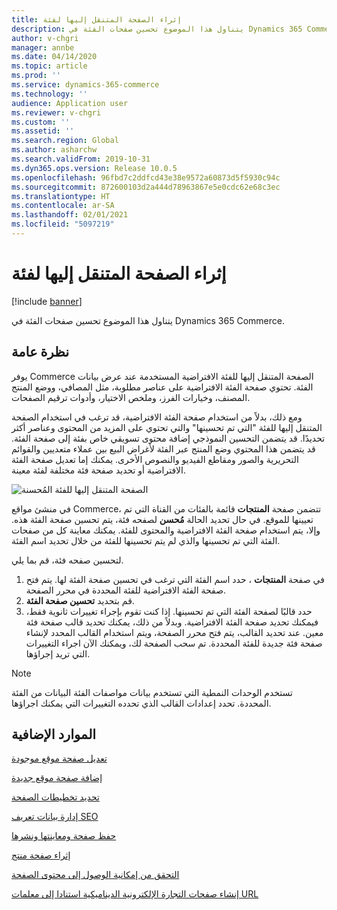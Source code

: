 ```yaml
---
title: إثراء الصفحة المتنقل إليها‬ لفئة
description: يتناول هذا الموضوع تحسين صفحات الفئة في Dynamics 365 Commerce.
author: v-chgri
manager: annbe
ms.date: 04/14/2020
ms.topic: article
ms.prod: ''
ms.service: dynamics-365-commerce
ms.technology: ''
audience: Application user
ms.reviewer: v-chgri
ms.custom: ''
ms.assetid: ''
ms.search.region: Global
ms.author: asharchw
ms.search.validFrom: 2019-10-31
ms.dyn365.ops.version: Release 10.0.5
ms.openlocfilehash: 96fbd7c2ddfcd43e38e9572a60873d5f5930c94c
ms.sourcegitcommit: 872600103d2a444d78963867e5e0cdc62e68c3ec
ms.translationtype: HT
ms.contentlocale: ar-SA
ms.lasthandoff: 02/01/2021
ms.locfileid: "5097219"
---
```

# <a name="enrich-a-category-landing-page"></a>إثراء الصفحة المتنقل إليها‬ لفئة


[!include [banner](includes/banner.md)]

يتناول هذا الموضوع تحسين صفحات الفئة في Dynamics 365 Commerce.

## <a name="overview"></a>نظرة عامة

يوفر Commerce ‏‫الصفحة المتنقل إليها‬ للفئة الافتراضية المستخدمة عند عرض بيانات الفئة. تحتوي صفحة الفئة الافتراضية على عناصر مطلوبة، مثل المصافي، ووضع المنتج المصنف، وخيارات الفرز، وملخص الاختيار، وأدوات ترقيم الصفحات. 

ومع ذلك، بدلاً من استخدام صفحة الفئة الافتراضية، قد ترغب في استخدام الصفحة المتنقل إليها للفئة "التي تم تحسينها" والتي تحتوي على المزيد من المحتوى وعناصر أكثر تحديدًا. قد يتضمن التحسين النموذجي إضافة محتوى تسويقي خاص بفئة إلى صفحة الفئة. قد يتضمن هذا المحتوي وضع المنتج عبر الفئة لأغراض البيع بين عملاء متعديين والقوائم التحريرية والصور ومقاطع الفيديو والنصوص الأخرى. يمكنك إما تعديل صفحة الفئة الافتراضية أو تحديد صفحة فئة مختلفة لفئة معينة.

![الصفحة المتنقل إليها‬ للفئة المُحسنة](./media/CategoryLandingPages.png)

في منشئ مواقع Commerce، تتضمن صفحة **المنتجات** قائمة بالفئات من القناة التي تم تعيينها للموقع. في حال تحديد الحالة **مُحسن** لصفحه فئة، يتم تحسين صفحة الفئة هذه. وإلا، يتم استخدام صفحة الفئة الافتراضية والمحتوى للفئة. يمكنك معاينة كل من صفحات الفئة التي تم تحسينها والذي لم يتم تحسينها للفئة من خلال تحديد اسم الفئة.

لتحسين صفحه فئة، قم بما يلي.

1. في صفحة **المنتجات** ، حدد اسم الفئة التي ترغب في تحسين صفحة الفئة لها. يتم فتح صفحة الفئة الافتراضية للفئة المحددة في محرر الصفحة.
2. قم بتحديد **تحسين صفحة الفئة**.
3. حدد قالبًا لصفحة الفئة التي تم تحسينها. إذا كنت تقوم بإجراء تغييرات ثانوية فقط، فيمكنك تحديد صفحة الفئة الافتراضية. وبدلاً من ذلك، يمكنك تحديد قالب صفحة فئة معين. عند تحديد القالب، يتم فتح محرر الصفحة، ويتم استخدام القالب المحدد لإنشاء صفحة فئة جديدة للفئة المحددة. تم سحب الصفحة لك، ويمكنك الآن اجراء التغييرات التي تريد إجراؤها.

> [!NOTE]
> تستخدم الوحدات النمطية التي تستخدم بيانات مواصفات الفئة البيانات من الفئة المحددة. تحدد إعدادات القالب الذي تحدده التغييرات التي يمكنك اجراؤها.

## <a name="additional-resources"></a>الموارد الإضافية

[تعديل صفحة موقع موجودة](modify-existing-page.md)

[إضافة صفحة موقع جديدة](add-new-page.md)

[تحديد تخطيطات الصفحة](select-page-layouts.md)

[إدارة بيانات تعريف SEO](manage-seo-metadata.md)

[حفظ صفحة ومعاينتها ونشرها](save-preview-publish-page.md)

[إثراء صفحة منتج](enrich-product-page.md)

[التحقق من إمكانية الوصول إلى محتوى الصفحة](verify-accessibility.md)

[إنشاء صفحات التجارة الإلكترونية الديناميكية استنادا إلى معلمات URL](create-dynamic-pages.md)

